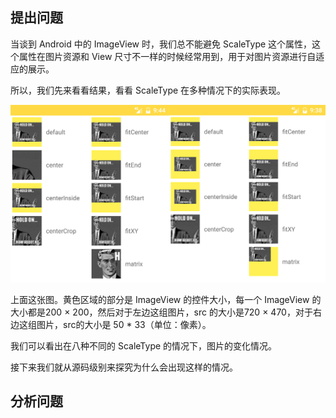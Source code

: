 ## 提出问题

当谈到 Android 中的 ImageView 时，我们总不能避免 ScaleType 这个属性，这个属性在图片资源和 View 尺寸不一样的时候经常用到，用于对图片资源进行自适应的展示。

所以，我们先来看看结果，看看 ScaleType 在多种情况下的实际表现。

![图片1](pict1.jpg)

上面这张图。黄色区域的部分是 ImageView 的控件大小，每一个 ImageView 的大小都是200 × 200，然后对于左边这组图片，src 的大小是720 × 470，对于右边这组图片，src的大小是 50 * 33（单位：像素）。

我们可以看出在八种不同的 ScaleType 的情况下，图片的变化情况。

接下来我们就从源码级别来探究为什么会出现这样的情况。


## 分析问题
